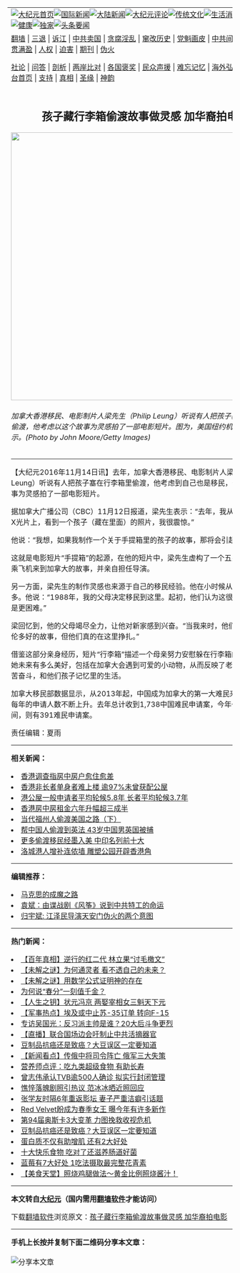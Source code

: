 <a name="1" id="1" target="_blank"></a><span id="1"></span>
<table align=center border="0"><tr><td colspan="2" VALIGN=TOP><a href="https://github.com/kbsjgy349/djy/blob/master/gb/nf1351518.md#1"><img src="https://raw.githubusercontent.com/kbsjgy349/www/master/t/djy/1.jpg" title="大纪元首页" alt="大纪元首页"></a><a href="https://github.com/kbsjgy349/djy/blob/master/gb/n24hr.md#1"><img src="https://raw.githubusercontent.com/kbsjgy349/www/master/t/djy/3.jpg" title="国际新闻" alt="国际新闻"></a><a href="https://github.com/kbsjgy349/djy/blob/master/gb/nsc413.md#1"><img src="https://raw.githubusercontent.com/kbsjgy349/www/master/t/djy/4.jpg" title="大陆新闻" alt="大陆新闻"></a><a href="https://github.com/kbsjgy349/djy/blob/master/gb/news392.md#1"><img src="https://raw.githubusercontent.com/kbsjgy349/www/master/t/djy/5.jpg" title="大纪元评论" alt="大纪元评论"></a><a href="https://github.com/kbsjgy349/djy/blob/master/gb/news2007.md#1"><img src="https://raw.githubusercontent.com/kbsjgy349/www/master/t/djy/6.jpg" title="传统文化" alt="传统文化"></a><a href="https://github.com/kbsjgy349/djy/blob/master/gb/news2008.md#1"><img src="https://raw.githubusercontent.com/kbsjgy349/www/master/t/djy/7.jpg" title="生活消费" alt="生活消费"></a><a href="https://github.com/kbsjgy349/djy/blob/master/gb/ncyule.md#1"><img src="https://raw.githubusercontent.com/kbsjgy349/www/master/t/djy/8.jpg" title="娱乐休闲" alt="娱乐休闲"></a><a href="https://github.com/kbsjgy349/djy/blob/master/gb/nsc1002.md#1"><img src="https://raw.githubusercontent.com/kbsjgy349/www/master/t/djy/9.jpg" title="健康" alt="健康"></a><a href="https://github.com/kbsjgy349/djy/blob/master/gb/nf6092.md#1"><img src="https://raw.githubusercontent.com/kbsjgy349/www/master/t/djy/10a.jpg" title="独家" alt="独家"></a><a href="https://github.com/kbsjgy349/djy/blob/master/gb/nf4514.md#1"><img src="https://raw.githubusercontent.com/kbsjgy349/www/master/t/djy/12a.jpg" title="头条要闻" alt="头条要闻"></a></td></tr>
<tr><td colspan="2" VALIGN=TOP><a target="_blank" href="https://github.com/kbsjgy349/www/blob/master/README.md?zsrh#1">翻墙</a> | <a target="_blank" href="https://github.com/kbsjgy349/djy/blob/master/gb/nf5657.md#1">三退</a> | <a target="_blank" href="https://github.com/kbsjgy349/djy/blob/master/gb/nf6124.md#1">诉江</a> | <a target="_blank" href="https://github.com/kbsjgy349/djy/blob/master/gb/nf1176117.md#1">中共卖国</a> | <a target="_blank" href="https://github.com/kbsjgy349/djy/blob/master/gb/nf5773.md#1">贪腐淫乱</a> | <a target="_blank" href="https://github.com/kbsjgy349/djy/blob/master/gb/nf1176115.md#1">窜改历史</a> | <a target="_blank" href="https://github.com/kbsjgy349/djy/blob/master/gb/nf1176107.md#1">党魁画皮</a> | <a target="_blank" href="https://github.com/kbsjgy349/djy/blob/master/gb/nf1320400.md#1">中共间谍</a> | <a target="_blank" href="https://github.com/kbsjgy349/djy/blob/master/gb/nf1176114.md#1">破坏传统</a> | <a target="_blank" href="https://github.com/kbsjgy349/ntdtv/blob/master/gb/prog447_1.md#1">恶贯满盈</a> | <a target="_blank" href="https://github.com/kbsjgy349/djy/blob/master/gb/ncid278.md#1">人权</a> | <a target="_blank" href="https://github.com/kbsjgy349/djy/blob/master/gb/nf1176111.md#1">迫害</a> | <a target="_blank" href="https://gitlab.com/szzdlab/mh-qikan/blob/master/README.md#1">期刊</a> | <a target="_blank" href="https://github.com/kbsjgy349/djy/blob/master/gb/nf5562.md#1">伪火</a></p><p><a target="_blank" href="https://github.com/kbsjgy349/djy/blob/master/gb/9p.md#1">社论</a> | <a target="_blank" href="https://github.com/kbsjgy349/djy/blob/master/gb/nf4378.md#1">问答</a> | <a target="_blank" href="https://github.com/kbsjgy349/djy/blob/master/gb/nf5792.md#1">剖析</a> | <a target="_blank" href="https://github.com/kbsjgy349/djy/blob/master/gb/nf5735.md#1">两岸比对</a> | <a target="_blank" href="https://github.com/kbsjgy349/djy/blob/master/gb/nf6119.md#1">各国褒奖</a> | <a target="_blank" href="https://github.com/kbsjgy349/djy/blob/master/gb/nf6120.md#1">民众声援</a> | <a target="_blank" href="https://github.com/kbsjgy349/djy/blob/master/gb/nf1188594.md#1">难忘记忆</a> | <a target="_blank" href="https://github.com/kbsjgy349/djy/blob/master/gb/nf3180.md#1">海外弘传</a> | <a target="_blank" href="https://github.com/kbsjgy349/djy/blob/master/gb/nf5410.md#1">万人上访</a> | <a target="_blank" href="https://github.com/kbsjgy349/www/blob/master/README.md?zsrh#1">平台首页</a> | <a target="_blank" href="https://github.com/kbsjgy349/djy/blob/master/gb/nf4386.md#1">支持</a> | <a target="_blank" href="https://github.com/kbsjgy349/djy/blob/master/gb/nf4389.md#1">真相</a> | <a target="_blank" href="https://github.com/kbsjgy349/djy/blob/master/gb/nf5790.md#1">圣缘</a> | <a target="_blank" href="https://github.com/kbsjgy349/djy/blob/master/gb/nf4786.md#1">神韵</a></td></tr>
<tr><td VALIGN=TOP width="626"><h2 align=center>孩子藏行李箱偷渡故事做灵感 加华裔拍电影</h2>
<img width="600" src="https://i.epochtimes.com/assets/uploads/2016/11/GettyImages-465461723-600x400.jpg" />
<h6>加拿大香港移民、电影制片人梁先生（Philip Leung）听说有人把孩子塞在行李箱里偷渡，他考虑以这个故事为灵感拍了一部电影短片。图为，美国纽约机场的安检提示。(Photo by John Moore/Getty Images)
</h6>
<hr>
	<p>【大纪元2016年11月14日讯】去年，加拿大<ahref="https://github.com/kbsjgy349/djy/blob/master/gb/tag/%E9%A6%99%E6%B8%AF%E7%A7%BB%E6%B0%91.md#1">香港移民</a>、电影制片人梁先生（Philip Leung）听说有人把孩子塞在行李箱里<ahref="https://github.com/kbsjgy349/djy/blob/master/gb/tag/%E5%81%B7%E6%B8%A1.md#1">偷渡</a>，他考虑到自己也是移民，于是以这个故事为灵感拍了一部电影短片。</p>
<p>据加拿大广播公司（CBC）11月12日报道，梁先生表示：“去年，我从一个手提箱的X光片上，看到一个孩子（藏在里面）的照片，我很震惊。”</p>
<p>他说：“我想，如果我制作一个关于手提箱里的孩子的故事，那将会引起人们的注意。”</p>
<p>这就是电影短片“手提箱”的起源，在他的短片中，梁先生虚构了一个五岁女孩怎么搭乘飞机来到加拿大的故事，并亲自担任导演。</p>
<p>另一方面，梁先生的制作灵感也来源于自己的移民经验。他在小时候从香港来到多伦多。他说：“1988年，我的父母决定移民到这里。起初，他们认为这很容易，但结果是更困难。”</p>
<p>梁回忆到，他的父母竭尽全力，让他对新家感到兴奋。“当我来时，他们给我讲述了多伦多好的故事，但他们真的在这里挣扎。”</p>
<p>借鉴这部分亲身经历，短片“行李箱”描述一个母亲努力安慰躲在行李箱的孩子，告诉她未来有多么美好，包括在加拿大会遇到可爱的小动物，从而反映了老一代移民的艰苦奋斗，和他们孩子记忆里的生活。</p>
<p>加拿大移民部数据显示，从2013年起，中国成为加拿大的第一大<ahref="https://github.com/kbsjgy349/djy/blob/master/gb/tag/%E9%9A%BE%E6%B0%91.md#1">难民</a>来源国，而且每年的申请人数不断上升。去年总计收到1,738中国难民申请案，今年一月至三月期间，则有391难民申请案。</p>
<p>责任编辑：夏雨</p>
	
<hr>


<strong>相关新闻：</strong>
<li><a href="https://github.com/kbsjgy349/djy/blob/master/gb/21/7/5/n13067522.md#1">香港调查指房中房户愈住愈差</a></li>
<li><a href="https://github.com/kbsjgy349/djy/blob/master/gb/21/7/26/n13114971.md#1">香港非长者单身者难上楼 逾97%未曾获配公屋</a></li>
<li><a href="https://github.com/kbsjgy349/djy/blob/master/gb/21/8/13/n13158837.md#1">港公屋一般申请者平均轮候5.8年 长者平均轮候3.7年</a></li>
<li><a href="https://github.com/kbsjgy349/djy/blob/master/gb/21/8/15/n13164408.md#1">香港房中房租金六年升幅超三成半</a></li>
<li><a href="https://github.com/kbsjgy349/djy/blob/master/gb/16/8/20/n8219453.md#1">当代福州人偷渡美国之路（下）</a></li>
<li><a href="https://github.com/kbsjgy349/djy/blob/master/gb/16/8/26/n8240540.md#1">帮中国人偷渡到英法 43岁中国男英国被捕</a></li>
<li><a href="https://github.com/kbsjgy349/djy/blob/master/gb/16/11/1/n8450995.md#1">更多偷渡移民经墨入美 中印名列前十大</a></li>
<li><a href="https://github.com/kbsjgy349/djy/blob/master/gb/22/3/23/n13665926.md#1">洛城港人增补连侬墙 雕塑公园开辟香港角</a></li>
<hr>


<strong>编辑推荐：</strong>
<li><a href="https://github.com/upjkzu3674/djy/blob/master/gb/10/11/7/n3077476.md?dfh#1" target="_blank">马克思的成魔之路</a></li><li><a href="https://github.com/tsiac2612/djy/blob/master/gb/18/1/17/n10064050.md#1" target="_blank">袁斌：由谍战剧《风筝》说到中共特工的命运</a></li><li><a href="https://github.com/tsiac2612/djy/blob/master/gb/15/2/27/n4375491.md#1" target="_blank">归宇斌: 江泽民导演天安门伪火的两个意图</a></li>
<hr>

<strong>热门新闻：</strong>
<li><a href="https://github.com/zwvwgb377/djy/blob/master/gb/22/3/9/n13632327.md#1">【百年真相】逆行的红二代 林立果“讨毛檄文”</a></li>
<li><a href="https://github.com/zwvwgb377/djy/blob/master/gb/22/3/21/n13660848.md#1">【未解之谜】为何通灵者 看不透自己的未来？</a></li>
<li><a href="https://github.com/zwvwgb377/djy/blob/master/gb/22/3/17/n13653509.md#1">【未解之谜】用数学公式证明神的存在</a></li>
<li><a href="https://github.com/zwvwgb377/djy/blob/master/gb/22/3/15/n13646805.md#1">为何说“春分”一刻值千金？</a></li>
<li><a href="https://github.com/zwvwgb377/djy/blob/master/gb/22/3/10/n13635781.md#1">【人生之钥】状元冯京 两娶宰相女三魁天下元</a></li>
<li><a href="https://github.com/zwvwgb377/djy/blob/master/gb/22/3/22/n13664248.md#1">【军事热点】埃及或中止苏-35订单 转向F-15</a></li>
<li><a href="https://github.com/zwvwgb377/djy/blob/master/gb/22/3/21/n13662831.md#1">专访吴国光：反习派主帅是谁？20大后斗争更烈</a></li>
<li><a href="https://github.com/zwvwgb377/djy/blob/master/gb/22/3/21/n13662752.md#1">【直播】联合国场边会吁制止中共活摘器官</a></li>
<li><a href="https://github.com/zwvwgb377/djy/blob/master/gb/22/3/18/n13656045.md#1">豆制品抗癌还是致癌？大豆误区一定要知道</a></li>
<li><a href="https://github.com/zwvwgb377/djy/blob/master/gb/22/3/19/n13658674.md#1">【新闻看点】传俄中将司令阵亡 俄军三大失策</a></li>
<li><a href="https://github.com/zwvwgb377/djy/blob/master/gb/22/3/7/n13626998.md#1">营养师点评：吃九类超级食物 有助长寿</a></li>
<li><a href="https://github.com/zwvwgb377/djy/blob/master/gb/22/3/20/n13660370.md#1">曾志伟承认TVB逾500人确诊 拟实行封闭管理</a></li>
<li><a href="https://github.com/zwvwgb377/djy/blob/master/gb/22/3/21/n13663163.md#1">憔悴落魄剧照引热议 范冰冰晒近照回应</a></li>
<li><a href="https://github.com/zwvwgb377/djy/blob/master/gb/22/3/21/n13663320.md#1">张学友时隔6年重返影坛 妻子严重洁癖引话题</a></li>
<li><a href="https://github.com/zwvwgb377/djy/blob/master/gb/22/3/21/n13661460.md#1">Red Velvet盼成为春季女王 曝今年有许多新作</a></li>
<li><a href="https://github.com/zwvwgb377/djy/blob/master/gb/22/3/20/n13660443.md#1">第94届奥斯卡3大变革 力图挽救收视危机</a></li>
<li><a href="https://github.com/zwvwgb377/djy/blob/master/gb/22/3/18/n13656045.md#1">豆制品抗癌还是致癌？大豆误区一定要知道</a></li>
<li><a href="https://github.com/zwvwgb377/djy/blob/master/gb/22/3/12/n13640944.md#1">蛋白质不仅有助增肌 还有2大好处</a></li>
<li><a href="https://github.com/zwvwgb377/djy/blob/master/gb/22/3/14/n13645679.md#1">十大快乐食物 吃对了还滋养肠道好菌</a></li>
<li><a href="https://github.com/zwvwgb377/djy/blob/master/gb/22/3/17/n13652676.md#1">蓝莓有7大好处 1吃法摄取最完整花青素</a></li>
<li><a href="https://github.com/zwvwgb377/djy/blob/master/gb/22/3/20/n13659347.md#1">【美食天堂】照烧鸡腿做法～黄金比例照烧酱汁！</a></li>
<hr>

<strong>本文转自<a href="https://www.epochtimes.com">大纪元</a>（国内需用<a href="https://github.com/kbsjgy349/www/blob/master/README.md#8">翻墙软件</a>才能访问）</strong><p>下载<a href="https://github.com/kbsjgy349/www/blob/master/README.md#8">翻墙软件</a>浏览原文：<a href="https://www.epochtimes.com/gb/16/11/13/n8490361.htm">孩子藏行李箱偷渡故事做灵感 加华裔拍电影</a></p><hr>

<strong>手机上长按并复制下面二维码分享本文章：</strong><br><br><img src="https://chart.apis.google.com/chart?cht=qr&chs=240x240&choe=UTF-8&chld=M|2&chl=https://github.com/kbsjgy349/djy/blob/master/gb/16/11/13/n8490361.md%231" title="分享本文章"></td><td VALIGN=TOP><a href="https://github.com/kbsjgy349/djy/blob/master/gb/16/1/21/n4622075.md?dfh#1" target="_blank"><img src="https://raw.githubusercontent.com/kbsjgy349/djy/master/gb/300/wei-f1.jpg" title="中共的伪火骗局"  alt="中共的伪火骗局"></a><br><a href="https://github.com/kbsjgy349/www/blob/master/README.md?dfh#9" target="_blank"><img src="https://raw.githubusercontent.com/kbsjgy349/djy/master/gb/300/yong-h.jpg" title="永恒的见证"  alt="永恒的见证"></a><br><a href="https://github.com/kbsjgy349/djy/blob/master/gb/13/9/29/n3974789.md?dfh#1" target="_blank"><img src="https://raw.githubusercontent.com/kbsjgy349/djy/master/gb/300/shang-lnz.jpg" title="善良女子被中共投男牢"  alt="善良女子被中共投男牢"></a><br><a href="https://github.com/kbsjgy349/djy/blob/master/gb/16/3/16/n4663449.md?dfh#1" target="_blank"><img src="https://raw.githubusercontent.com/kbsjgy349/djy/master/gb/300/huo-z3.jpg" title="警卫目击活摘器官"  alt="警卫目击活摘器官"></a><br><a href="https://github.com/kbsjgy349/djy/blob/master/gb/16/8/7/n8177641.md?dfh#1" target="_blank"><img src="https://raw.githubusercontent.com/kbsjgy349/djy/master/gb/300/huo-z4.jpg" title="证人描述活摘恐怖"  alt="证人描述活摘恐怖"></a><br><a href="https://github.com/kbsjgy349/djy/blob/master/gb/10/4/19/n2881569.md?dfh#1" target="_blank"><img src="https://raw.githubusercontent.com/kbsjgy349/djy/master/gb/300/huo-z1.jpg" title="揭开活摘器官黑幕"  alt="揭开活摘器官黑幕"></a><br><a href="https://github.com/kbsjgy349/djy/blob/master/gb/10/11/7/n3077476.md?dfh#1" target="_blank"><img src="https://raw.githubusercontent.com/kbsjgy349/djy/master/gb/300/ma-ks.jpg" title="马克思的成魔之路"  alt="马克思的成魔之路"></a><br><a href="https://github.com/kbsjgy349/djy/blob/master/gb/14/6/9/n4173977.md?dfh#1" target="_blank"><img src="https://raw.githubusercontent.com/kbsjgy349/djy/master/gb/300/chang-zs.jpg" title="藏字石 蕴天机"  alt="藏字石 蕴天机"></a><br><a href="https://github.com/kbsjgy349/djy/blob/master/gb/18/5/10/n10381511.md?dfh#1" target="_blank"><img src="https://raw.githubusercontent.com/kbsjgy349/djy/master/gb/300/st1.jpg" title="关注三亿人三退"  alt="关注三亿人三退"></a><br><a href="https://github.com/kbsjgy349/djy/blob/master/gb/18/3/21/n10237682.md?dfh#1" target="_blank"><img src="https://raw.githubusercontent.com/kbsjgy349/djy/master/gb/300/jie-t.jpg" title="解体中共复兴中华"  alt="解体中共复兴中华"></a><br><a href="https://github.com/kbsjgy349/djy/blob/master/gb/9/2/9/n2422991.md?dfh#1" target="_blank"><img src="https://raw.githubusercontent.com/kbsjgy349/djy/master/gb/300/gao-zs.jpg" title="中共迫害良心律师"  alt="中共迫害良心律师"></a><br><a href="https://github.com/kbsjgy349/djy/blob/master/gb/18/12/9/n10900044.md?dfh#1" target="_blank"><img src="https://raw.githubusercontent.com/kbsjgy349/djy/master/gb/300/sj1.jpg" title="三百多万人举报江泽民"  alt="三百多万人举报江泽民"></a><br><a href="https://github.com/kbsjgy349/djy/blob/master/gb/18/8/28/n10672014.md?dfh#1" target="_blank"><img src="https://raw.githubusercontent.com/kbsjgy349/djy/master/gb/300/sj2.jpg" title="这些官员为何起诉江泽民"  alt="这些官员为何起诉江泽民"></a><br><a href="https://github.com/kbsjgy349/djy/blob/master/gb/8/12/18/n2367165.md?dfh#1" target="_blank"><img src="https://raw.githubusercontent.com/kbsjgy349/djy/master/gb/300/liangan.jpg" title="海峡两岸的强烈对比"  alt="海峡两岸的强烈对比"></a><br><a href="https://github.com/kbsjgy349/djy/blob/master/gb/15/12/10/n4593139.md?dfh#1" target="_blank"><img src="https://raw.githubusercontent.com/kbsjgy349/djy/master/gb/300/jia-ndzl.jpg" title="加拿大总理的贺信"  alt="加拿大总理的贺信"></a><br><a href="https://github.com/kbsjgy349/djy/blob/master/gb/11/6/17/n3289382.md?dfh#1" target="_blank"><img src="https://raw.githubusercontent.com/kbsjgy349/djy/master/gb/300/xiao-wd.jpg" title="探寻真相兼听则明"  alt="探寻真相兼听则明"></a><br><a href="https://github.com/kbsjgy349/djy/blob/master/gb/18/10/27/n10812623.md?dfh#1" target="_blank"><img src="https://raw.githubusercontent.com/kbsjgy349/djy/master/gb/300/yindu.jpg" title="印度媒体报道东方"  alt="印度媒体报道东方"></a><br><a href="https://github.com/kbsjgy349/djy/blob/master/gb/18/6/9/n10469652.md?dfh#1" target="_blank"><img src="https://raw.githubusercontent.com/kbsjgy349/djy/master/gb/300/xie-j.jpg" title="不一样的海外校园"  alt="不一样的海外校园"></a><br><a href="https://github.com/kbsjgy349/djy/blob/master/gb/7/4/5/n1669415.md?dfh#1" target="_blank"><img src="https://raw.githubusercontent.com/kbsjgy349/djy/master/gb/300/li-up.jpg" title="从大师到徒弟的传奇"  alt="从大师到徒弟的传奇"></a><br><a href="https://github.com/kbsjgy349/djy/blob/master/gb/17/5/26/n9191512.md?dfh#1" target="_blank"><img src="https://raw.githubusercontent.com/kbsjgy349/djy/master/gb/300/zfl2.jpg" title="亿万人与东方一本奇书"  alt="亿万人与东方一本奇书"></a><br><a href="https://github.com/kbsjgy349/djy/blob/master/gb/13/11/27/n4020290.md?dfh#1" target="_blank"><img src="https://raw.githubusercontent.com/kbsjgy349/djy/master/gb/300/zhen-h.jpg" title="大陆见不到的震撼场面"  alt="大陆见不到的震撼场面"></a><br><a href="https://github.com/kbsjgy349/djy/blob/master/gb/15/7/17/n4482910.md?dfh#1" target="_blank"><img src="https://raw.githubusercontent.com/kbsjgy349/djy/master/gb/300/dalu-sk.jpg" title="人心向善 大陆当初盛况"  alt="人心向善 大陆当初盛况"></a><br><a href="https://github.com/kbsjgy349/djy/blob/master/gb/19/1/5/n10955468.md?dfh#1" target="_blank"><img src="https://raw.githubusercontent.com/kbsjgy349/djy/master/gb/300/zfl1.jpg" title="追寻真理 这书讲什么"  alt="追寻真理 这书讲什么"></a><br><a href="https://github.com/kbsjgy349/www/blob/master/README.md?dfh#1" target="_blank"><img src="https://raw.githubusercontent.com/kbsjgy349/djy/master/gb/300/fq1.jpg" title="下载免费翻墙软件"  alt="下载免费翻墙软件"></a><br></td></tr></table>
